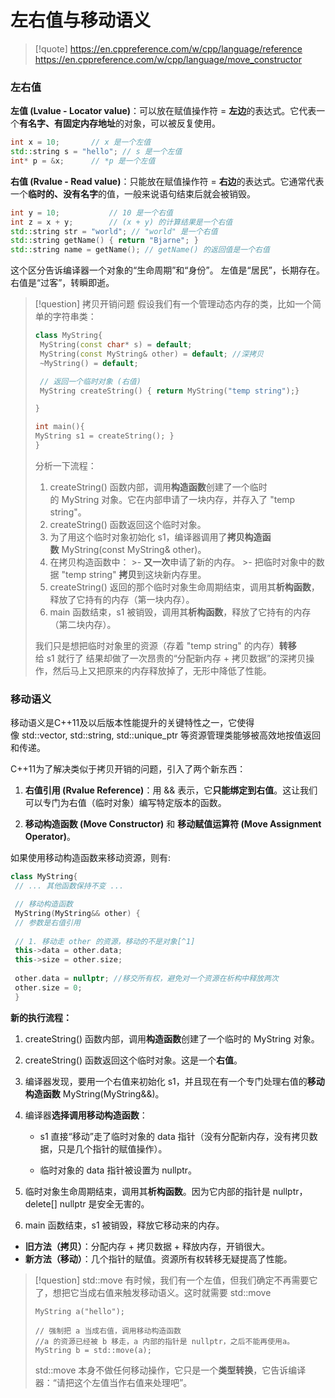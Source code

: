 # 左右值与移动语义

> [!quote]
> https://en.cppreference.com/w/cpp/language/reference
> https://en.cppreference.com/w/cpp/language/move_constructor

### 左右值

**左值 (Lvalue - Locator value)**：可以放在赋值操作符 = **左边**的表达式。它代表一个**有名字、有固定内存地址**的对象，可以被反复使用。

```cpp
int x = 10;       // x 是一个左值
std::string s = "hello"; // s 是一个左值
int* p = &x;      // *p 是一个左值
```

**右值 (Rvalue - Read value)**：只能放在赋值操作符 = **右边**的表达式。它通常代表一个**临时的、没有名字**的值，一般来说语句结束后就会被销毁。

```cpp
int y = 10;           // 10 是一个右值
int z = x + y;        // (x + y) 的计算结果是一个右值
std::string str = "world"; // "world" 是一个右值
std::string getName() { return "Bjarne"; }
std::string name = getName(); // getName() 的返回值是一个右值
```

这个区分告诉编译器一个对象的“生命周期”和“身份”。
左值是“居民”，长期存在。右值是“过客”，转瞬即逝。

> [!question] 拷贝开销问题
> 假设我们有一个管理动态内存的类，比如一个简单的字符串类：
> ```cpp
> class MyString{
>  MyString(const char* s) = default;
>  MyString(const MyString& other) = default; //深拷贝
>  ~MyString() = default;
>
>  // 返回一个临时对象 (右值)
>  MyString createString() { return MyString("temp string");}
>
> }
>
> int main(){
> MyString s1 = createString(); }
> }
>
>
> ```
> 分析一下流程：
> 1. createString() 函数内部，调用**构造函数**创建了一个临时的 MyString 对象。它在内部申请了一块内存，并存入了 "temp string"。
>2. createString() 函数返回这个临时对象。
>3. 为了用这个临时对象初始化 s1，编译器调用了**拷贝构造函数** MyString(const MyString& other)。
>4. 在拷贝构造函数中：
    >- **又一次**申请了新的内存。
    >- 把临时对象中的数据 "temp string" **拷贝**到这块新内存里。
>5. createString() 返回的那个临时对象生命周期结束，调用其**析构函数**，释放了它持有的内存（第一块内存）。
>6. main 函数结束，s1 被销毁，调用其**析构函数**，释放了它持有的内存（第二块内存）。
>
>我们只是想把临时对象里的资源（存着 "temp string" 的内存）**转移**给 s1 就行了
>结果却做了一次昂贵的“分配新内存 + 拷贝数据”的深拷贝操作，然后马上又把原来的内存释放掉了，无形中降低了性能。


### 移动语义

移动语义是C++11及以后版本性能提升的关键特性之一，它使得像 std::vector, std::string, std::unique_ptr 等资源管理类能够被高效地按值返回和传递。

C++11为了解决类似于拷贝开销的问题，引入了两个新东西：

1. **右值引用 (Rvalue Reference)**：用 && 表示，它**只能绑定到右值**。这让我们可以专门为右值（临时对象）编写特定版本的函数。
    
2. **移动构造函数 (Move Constructor)** 和 **移动赋值运算符 (Move Assignment Operator)**。

如果使用移动构造函数来移动资源，则有:

 ```cpp
 class MyString{
  // ... 其他函数保持不变 ... 

  // 移动构造函数 
  MyString(MyString&& other) { 
  // 参数是右值引用 
  
  // 1. 移动走 other 的资源，移动的不是对象[^1]
  this->data = other.data;  
  this->size = other.size; 
  
  other.data = nullptr; //移交所有权，避免对一个资源在析构中释放两次
  other.size = 0; 
  }

 ```

**新的执行流程：**

1. createString() 函数内部，调用**构造函数**创建了一个临时的 MyString 对象。
    
2. createString() 函数返回这个临时对象。这是一个**右值**。
    
3. 编译器发现，要用一个右值来初始化 s1，并且现在有一个专门处理右值的**移动构造函数** MyString(MyString&&)。
    
4. 编译器**选择调用移动构造函数**：
    
    - s1 直接“移动”走了临时对象的 data 指针（没有分配新内存，没有拷贝数据，只是几个指针的赋值操作）。
        
    - 临时对象的 data 指针被设置为 nullptr。
        
5. 临时对象生命周期结束，调用其**析构函数**。因为它内部的指针是 nullptr，delete[] nullptr 是安全无害的。
    
6. main 函数结束，s1 被销毁，释放它移动来的内存。

- **旧方法（拷贝）**：分配内存 + 拷贝数据 + 释放内存，开销很大。
- **新方法（移动）**：几个指针的赋值。资源所有权转移无疑提高了性能。


> [!question] std::move
> 有时候，我们有一个左值，但我们确定不再需要它了，想把它当成右值来触发移动语义。这时就需要 std::move
> ```
> MyString a("hello");
>
> // 强制把 a 当成右值，调用移动构造函数
> //a 的资源已经被 b 移走，a 内部的指针是 nullptr，之后不能再使用a。
> MyString b = std::move(a);
> ```
>std::move 本身不做任何移动操作，它只是一个**类型转换**，它告诉编译器：“请把这个左值当作右值来处理吧”。

[^1]: https://github.com/shulva/mcpp-standard/blob/dev/dslings/cpp11/05-move-semantics-2.cpp
